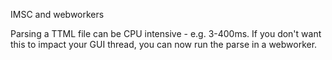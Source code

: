 IMSC and webworkers

Parsing a TTML file can be CPU intensive - e.g. 3-400ms.  If you don't want this to impact your GUI thread, you can now run the parse in a webworker.
